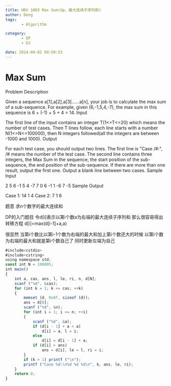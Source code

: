 ```yaml
---
title: HDU 1003 Max Sum(dp，最大连续子序列和)
author: Deng
tags: 
       - Algorithm

category: 
       - DP
       - OJ

date: 2014-09-02 09:50:53
---
```

# Max Sum

Problem Description

Given a sequence a[1],a[2],a[3]......a[n], your job is to calculate the max sum of a sub-sequence. For example, given (6,-1,5,4,-7), the max sum in this sequence is 6 + (-1) + 5 + 4 = 14.
Input

The first line of the input contains an integer T(1<=T<=20) which means the number of test cases. Then T lines follow, each line starts with a number N(1<=N<=100000), then N integers followed(all the integers are between -1000 and 1000).
Output

For each test case, you should output two lines. The first line is "Case /#:", /# means the number of the test case. The second line contains three integers, the Max Sum in the sequence, the start position of the sub-sequence, the end position of the sub-sequence. If there are more than one result, output the first one. Output a blank line between two cases.
Sample Input

2 5 6 -1 5 4 -7 7 0 6 -1 1 -6 7 -5
Sample Output

Case 1: 14 1 4  Case 2: 7 1 6

题意 求n个数字的最大连续和

DP的入门题目 令d[i]表示以第i个数a为右端的最大连续子序列和 那么很容易得出转移方程 d[i]=max(d[i-1]+a,a)

很显然 当第i个数比以第i-1个数为右端的最大和加上第i个数还大的时候 以第i个数为右端的最大和就是第i个数自己了 同时更新左端为自己

```js 
#include<cstdio>
#include<cstring>
using namespace std;
const int N = 100005;
int main()
{
    int a, cas, ans, l, le, ri, n, d[N];
    scanf ("%d", &cas);
    for (int k = 1; k <= cas; ++k)
    {
        memset (d, 0x8f, sizeof (d));
        ans = d[0];
        scanf ("%d", &n);
        for (int i = 1; i <= n; ++i)
        {
            scanf ("%d", &a);
            if (d[i - 1] + a < a)
                d[i] = a, l = i;
            else
                d[i] = d[i - 1] + a;
            if (d[i] > ans)
                ans = d[i], le = l, ri = i;
        }
        if (k > 1) printf ("\n");
        printf ("Case %d:\n%d %d %d\n", k, ans, le, ri);
    }
    return 0;
}
```